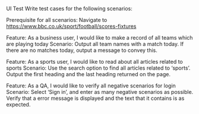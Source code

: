 
UI Test
Write test cases for the following scenarios:

Prerequisite for all scenarios: 
Navigate to https://www.bbc.co.uk/sport/football/scores-fixtures

Feature: As a business user, I would like to make a record of all teams which are playing today
Scenario: Output all team names with a match today. If there are no matches today, output a message to convey this.

Feature: As a sports user, I would like to read about all articles related to sports
Scenario: Use the search option to find all articles related to ‘sports’. Output the first heading and the last heading returned on the page.

Feature: As a QA, I would like to verify all negative scenarios for login
Scenario: Select ‘Sign in’, and enter as many negative scenarios as possible. Verify that a error message is displayed and the text that it
contains is as expected.
